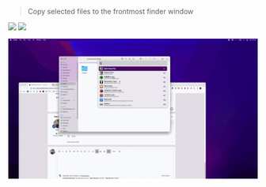 > Copy selected files to the frontmost finder window



![](https://img.shields.io/badge/version-v0.1-green?style=for-the-badge)
[![](https://img.shields.io/badge/download-click-blue?style=for-the-badge)](https://github.com/alanhe421/alfred-workflows/raw/master/copy-files-to-frontmost-finder/Copy%20Files%20to%20The%20frontmost%20Finder.alfredworkflow)




<!-- more -->

![](screenshots/screenshot.gif)
